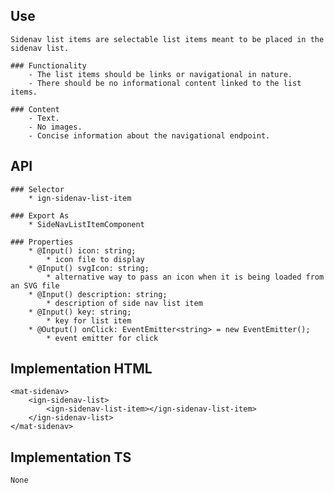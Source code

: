 ## Use
    Sidenav list items are selectable list items meant to be placed in the sidenav list.

    ### Functionality
        - The list items should be links or navigational in nature.
        - There should be no informational content linked to the list items.

    ### Content
        - Text.
        - No images.
        - Concise information about the navigational endpoint.

## API
    ### Selector
        * ign-sidenav-list-item

    ### Export As
        * SideNavListItemComponent

    ### Properties
        * @Input() icon: string;
            * icon file to display
        * @Input() svgIcon: string;
            * alternative way to pass an icon when it is being loaded from an SVG file
        * @Input() description: string;
            * description of side nav list item
        * @Input() key: string;
            * key for list item
        * @Output() onClick: EventEmitter<string> = new EventEmitter();
            * event emitter for click

## Implementation HTML
    <mat-sidenav>
        <ign-sidenav-list>
            <ign-sidenav-list-item></ign-sidenav-list-item>
        </ign-sidenav-list>
    </mat-sidenav>

## Implementation TS
    None
